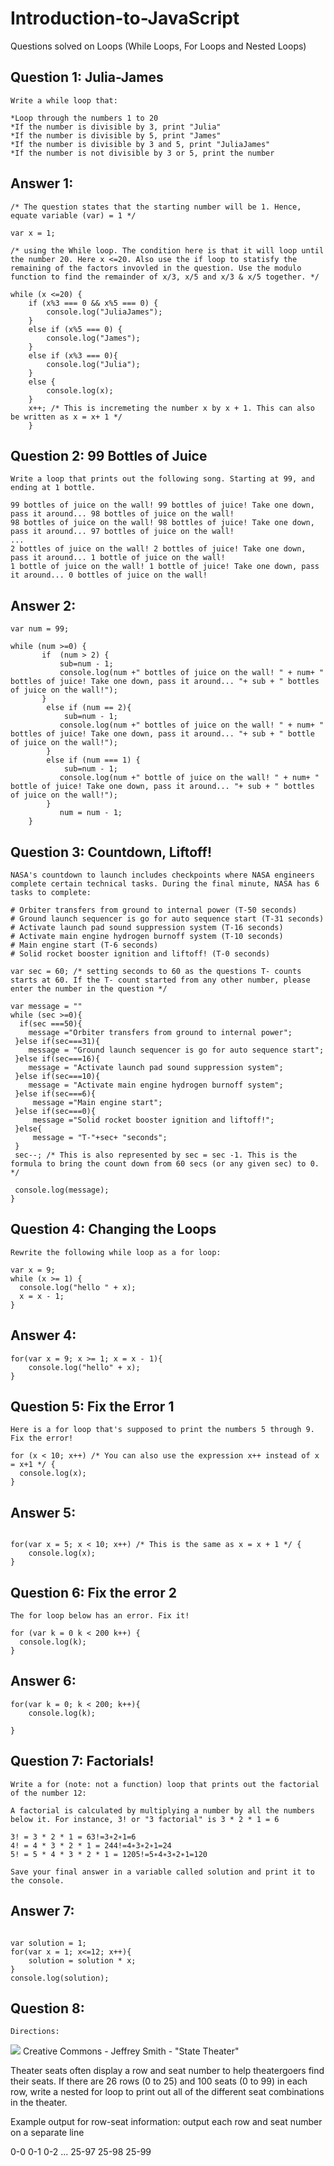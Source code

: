# Introduction-to-JavaScript
Questions solved on Loops (While Loops, For Loops and Nested Loops)

## Question 1: Julia-James
```
Write a while loop that:

*Loop through the numbers 1 to 20
*If the number is divisible by 3, print "Julia"
*If the number is divisible by 5, print "James"
*If the number is divisible by 3 and 5, print "JuliaJames"
*If the number is not divisible by 3 or 5, print the number
```
## Answer 1: 
```
/* The question states that the starting number will be 1. Hence, equate variable (var) = 1 */

var x = 1; 

/* using the While loop. The condition here is that it will loop until the number 20. Here x <=20. Also use the if loop to statisfy the remaining of the factors invovled in the question. Use the modulo function to find the remainder of x/3, x/5 and x/3 & x/5 together. */

while (x <=20) {
    if (x%3 === 0 && x%5 === 0) {
        console.log("JuliaJames");
    }
    else if (x%5 === 0) {
        console.log("James");
    }
    else if (x%3 === 0){
        console.log("Julia");
    }
    else {
        console.log(x);
    }
    x++; /* This is incremeting the number x by x + 1. This can also be written as x = x+ 1 */
    }  
```

## Question 2: 99 Bottles of Juice
```
Write a loop that prints out the following song. Starting at 99, and ending at 1 bottle.

99 bottles of juice on the wall! 99 bottles of juice! Take one down, pass it around... 98 bottles of juice on the wall!
98 bottles of juice on the wall! 98 bottles of juice! Take one down, pass it around... 97 bottles of juice on the wall!
...
2 bottles of juice on the wall! 2 bottles of juice! Take one down, pass it around... 1 bottle of juice on the wall!
1 bottle of juice on the wall! 1 bottle of juice! Take one down, pass it around... 0 bottles of juice on the wall!
```
## Answer 2:
```
var num = 99;

while (num >=0) {
       if  (num > 2) {
           sub=num - 1;
           console.log(num +" bottles of juice on the wall! " + num+ " bottles of juice! Take one down, pass it around... "+ sub + " bottles of juice on the wall!");
       }
        else if (num == 2){
            sub=num - 1;
           console.log(num +" bottles of juice on the wall! " + num+ " bottles of juice! Take one down, pass it around... "+ sub + " bottle of juice on the wall!");
        }
        else if (num === 1) {
            sub=num - 1;
           console.log(num +" bottle of juice on the wall! " + num+ " bottle of juice! Take one down, pass it around... "+ sub + " bottles of juice on the wall!");
        }
           num = num - 1;
    }
```

## Question 3: Countdown, Liftoff!
```
NASA's countdown to launch includes checkpoints where NASA engineers complete certain technical tasks. During the final minute, NASA has 6 tasks to complete:

# Orbiter transfers from ground to internal power (T-50 seconds)
# Ground launch sequencer is go for auto sequence start (T-31 seconds)
# Activate launch pad sound suppression system (T-16 seconds)
# Activate main engine hydrogen burnoff system (T-10 seconds)
# Main engine start (T-6 seconds)
# Solid rocket booster ignition and liftoff! (T-0 seconds)
```
```
var sec = 60; /* setting seconds to 60 as the questions T- counts starts at 60. If the T- count started from any other number, please enter the number in the question */

var message = "" 
while (sec >=0){
  if(sec ===50){
    message ="Orbiter transfers from ground to internal power";
 }else if(sec===31){
    message = "Ground launch sequencer is go for auto sequence start";
 }else if(sec===16){
    message = "Activate launch pad sound suppression system";
 }else if(sec===10){
    message = "Activate main engine hydrogen burnoff system";
 }else if(sec===6){
     message ="Main engine start";
 }else if(sec===0){
     message ="Solid rocket booster ignition and liftoff!";
 }else{
     message = "T-"+sec+ "seconds";
 }
 sec--; /* This is also represented by sec = sec -1. This is the formula to bring the count down from 60 secs (or any given sec) to 0. */
 
 console.log(message);
}

```

## Question 4: Changing the Loops

```
Rewrite the following while loop as a for loop:

var x = 9;
while (x >= 1) {
  console.log("hello " + x);
  x = x - 1;
}
```
## Answer 4: 

```
for(var x = 9; x >= 1; x = x - 1){
    console.log("hello" + x); 
}

```
## Question 5: Fix the Error 1

```
Here is a for loop that's supposed to print the numbers 5 through 9. Fix the error!

for (x < 10; x++) /* You can also use the expression x++ instead of x = x+1 */ {
  console.log(x);
}
```

## Answer 5: 

```

for(var x = 5; x < 10; x++) /* This is the same as x = x + 1 */ {
    console.log(x);
}
```
## Question 6: Fix the error 2
```
The for loop below has an error. Fix it!

for (var k = 0 k < 200 k++) {
  console.log(k);
}
```
## Answer 6: 

```
for(var k = 0; k < 200; k++){
    console.log(k);

}
```

## Question 7: Factorials! 
```
Write a for (note: not a function) loop that prints out the factorial of the number 12:

A factorial is calculated by multiplying a number by all the numbers below it. For instance, 3! or "3 factorial" is 3 * 2 * 1 = 6

3! = 3 * 2 * 1 = 63!=3∗2∗1=6
4! = 4 * 3 * 2 * 1 = 244!=4∗3∗2∗1=24
5! = 5 * 4 * 3 * 2 * 1 = 1205!=5∗4∗3∗2∗1=120

Save your final answer in a variable called solution and print it to the console.
```
## Answer 7: 

```

var solution = 1; 
for(var x = 1; x<=12; x++){
    solution = solution * x;
}
console.log(solution);
```
## Question 8: 
```
Directions:
```
![](red%20Seats.PNG)
Creative Commons - Jeffrey Smith - "State Theater"


Theater seats often display a row and seat number to help theatergoers find their seats. If there are 26 rows (0 to 25) and 100 seats (0 to 99) in each row, write a nested for loop to print out all of the different seat combinations in the theater.

Example output for row-seat information: output each row and seat number on a separate line

0-0
0-1
0-2
...
25-97
25-98
25-99


